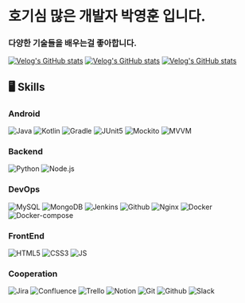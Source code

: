 # 호기심 많은 개발자 박영훈 입니다.
### 다양한 기술들을 배우는걸 좋아합니다.

[![Velog's GitHub stats](https://velog-readme-stats.vercel.app/api/badge?name=dudgns0507)](https://velog.io/@dudgns0507) 
[![Velog's GitHub stats](https://velog-readme-stats.vercel.app/api?name=dudgns0507)](https://github.com/dudgns0507)
[![Velog's GitHub stats](https://velog-readme-stats.vercel.app/api/list?name=dudgns0507)](https://velog.io/@dudgns0507) 

## 🖥️ Skills

### Android

![Java](https://img.shields.io/badge/-Java-222222?style=flat&logo=Java)
![Kotlin](https://img.shields.io/badge/-Kotlin-222222?style=flat&logo=Kotlin)
![Gradle](https://img.shields.io/badge/-Gradle-222222?style=flat&logo=Gradle)
![JUnit5](https://img.shields.io/badge/-JUnit5-222222?style=flat&logo=JUnit5)
![Mockito](https://img.shields.io/badge/-Mockito-222222?style=flat&logo=Mockito)
![MVVM](https://img.shields.io/badge/-MVVM-222222?style=flat&logo=MVVM)

### Backend

![Python](https://img.shields.io/badge/-Python-222222?style=flat&logo=Python)
![Node.js](https://img.shields.io/badge/-Node.js-222222?style=flat&logo=Node.js)

### DevOps

![MySQL](https://img.shields.io/badge/-MySQL-222222?style=flat&logo=MySQL)
![MongoDB](https://img.shields.io/badge/-MongoDB-222222?style=flat&logo=MongoDB)
![Jenkins](https://img.shields.io/badge/-Jenkins-222222?style=flat&logo=Jenkins)
![Github](https://img.shields.io/badge/-GithubAction-222222?style=flat&logo=Github)
![Nginx](https://img.shields.io/badge/-Nginx-222222?style=flat&logo=Nginx)
![Docker](https://img.shields.io/badge/-Docker-222222?style=flat&logo=Docker)
![Docker-compose](https://img.shields.io/badge/-DockerCompose-222222?style=flat&logo=Docker)
### FrontEnd

![HTML5](https://img.shields.io/badge/-HTML5-222222?style=flat&logo=HTML5)
![CSS3](https://img.shields.io/badge/-CSS3-222222?style=flat&logo=CSS3)
![JS](https://img.shields.io/badge/-Javascript-222222?style=flat&logo=Javascript)

### Cooperation

![Jira](https://img.shields.io/badge/-Jira-222222?style=flat&logo=Jira)
![Confluence](https://img.shields.io/badge/-Confluence-222222?style=flat&logo=Confluence)
![Trello](https://img.shields.io/badge/-Trello-222222?style=flat&logo=Trello)
![Notion](https://img.shields.io/badge/-Notion-222222?style=flat&logo=Notion)
![Git](https://img.shields.io/badge/-Git-222222?style=flat&logo=Git)
![Github](https://img.shields.io/badge/-Github-222222?style=flat&logo=Github)
![Slack](https://img.shields.io/badge/-Slack-222222?style=flat&logo=Slack)
